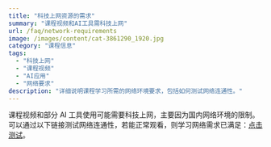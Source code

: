 ```yaml
---
title: "科技上网资源的需求"
summary: "课程视频和AI工具需科技上网"
url: /faq/network-requirements
image: /images/content/cat-3861290_1920.jpg
category: "课程信息"
tags:
  - "科技上网"
  - "课程视频"
  - "AI应用"
  - "网络要求"
description: "详细说明课程学习所需的网络环境要求，包括如何测试网络连通性。"
---
```


课程视频和部分 AI 工具使用可能需要科技上网，主要因为国内网络环境的限制。可以通过以下链接测试网络连通性，若能正常观看，则学习网络需求已满足：[点击测试](https://app.justincourse.com/i/198/)。
